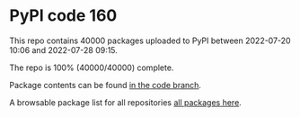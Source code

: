 # PyPI code 160

This repo contains 40000 packages uploaded to PyPI between 
2022-07-20 10:06 and 2022-07-28 09:15.

The repo is 100% (40000/40000) complete.

Package contents can be found [in the code branch](https://github.com/pypi-data/pypi-mirror-160/tree/code/packages).

A browsable package list for all repositories [all packages here](https://pypi-data.github.io/website/repositories/pypi-mirror-160).


